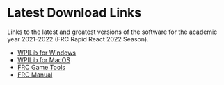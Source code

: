 # Latest Download Links

Links to the latest and greatest versions of the software for the academic year 2021-2022 (FRC Rapid React 2022 Season).

- [WPILib for Windows](https://github.com/wpilibsuite/allwpilib/releases/download/v2022.2.1/WPILib_Windows64-2022.2.1.iso)
- [WPILib for MacOS](https://github.com/wpilibsuite/allwpilib/releases/download/v2022.2.1/WPILib_macOS-2022.2.1.dmg)
- [FRC Game Tools](https://www.ni.com/en-us/support/downloads/drivers/download.frc-game-tools.html)
- [FRC Manual](https://www.firstinspires.org/resource-library/frc/competition-manual-qa-system)